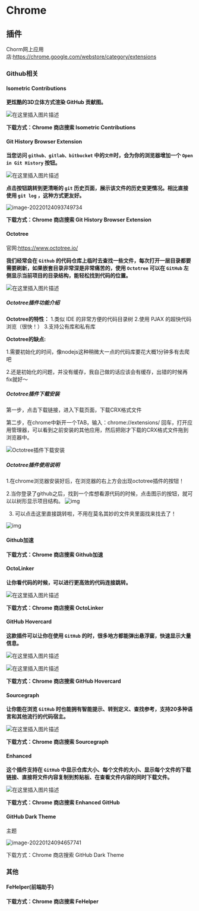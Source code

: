 # Chrome

## 插件

Chorm网上应用店:https://chrome.google.com/webstore/category/extensions



### Github相关

#### Isometric Contributions

**更炫酷的3D立体方式渲染 GitHub 贡献图。**

![在这里插入图片描述](https://pzy-images.oss-cn-hangzhou.aliyuncs.com/img/202205271124439.png)



**下载方式：Chrome 商店搜索 Isometric Contributions**

#### Git History Browser Extension

**当您访问 `github、gitlab、bitbucket` 中的`文件`时，会为你的浏览器增加一个 `Open in Git History` 按钮。**

![在这里插入图片描述](https://pzy-images.oss-cn-hangzhou.aliyuncs.com/img/202205271124439.png)



**点击按钮跳转到更清晰的 `git` 历史页面，展示该文件的历史变更情况。相比直接使用 `git log` ，这种方式更友好。**

![image-20220124093749734](https://pzy-images.oss-cn-hangzhou.aliyuncs.com/img/202205271124264.png)



**下载方式：Chrome 商店搜索 Git History Browser Extension**

#### Octotree

官网:https://www.octotree.io/

**我们经常会在 `Github` 的代码仓库上临时去查找一些文件，每次打开一层目录都要需要刷新，如果嵌套目录非常深是非常痛苦的，使用 `Octotree` 可以在 `GitHub` 左侧显示当前项目的目录结构，能轻松找到代码的位置。**

![在这里插入图片描述](https://pzy-images.oss-cn-hangzhou.aliyuncs.com/img/202205271124439.png)

##### Octotree插件功能介绍

**Octotree的特性：**
1.类似 IDE 的非常方便的代码目录树
2.使用 PJAX 的超快代码浏览（很快！）
3.支持公有库和私有库

**Octotree的缺点:**

1.需要初始化的时间，像nodejs这种稍微大一点的代码库要花大概1分钟多有去爬吧

2.还是初始化的问题，并没有缓存，我自己做的话应该会有缓存，出错的时候再fix就好～

##### Octotree插件下载安装

第一步，点击下载链接，进入下载页面，下载CRX格式文件

第二步，在chrome中新开一个TAB，输入：chrome://extensions/ 回车，打开应用管理器，可以看到之前安装的其他应用，然后把刚才下载的CRX格式文件拖到浏览器中。

![Octotree插件下载安装](https://pzy-images.oss-cn-hangzhou.aliyuncs.com/img/202205271124877.png)

##### Octotree插件使用说明

1.在chrome浏览器安装好后，在浏览器的右上方会出现octotree插件的按钮！


2.当你登录了github之后，找到一个库想看源代码的时候，点击图示的按钮，就可以以树形显示项目结构。
![img](https://pzy-images.oss-cn-hangzhou.aliyuncs.com/img/202205271124303.png)

3. 可以点击这里直接跳转啦，不用在莫名其妙的文件夹里面找来找去了！

![img](https://pzy-images.oss-cn-hangzhou.aliyuncs.com/img/202205271124275.png)

#### Github加速



**下载方式：Chrome 商店搜索 Github加速**

#### OctoLinker

**让你看代码的时候，可以进行更高效的代码连接跳转。**

![在这里插入图片描述](https://pzy-images.oss-cn-hangzhou.aliyuncs.com/img/202205271124439.png)

**下载方式：Chrome 商店搜索 OctoLinker**

#### GitHub Hovercard

**这款插件可以让你在使用 `GitHub` 的时，很多地方都能弹出悬浮窗，快速显示大量信息。**

![在这里插入图片描述](https://pzy-images.oss-cn-hangzhou.aliyuncs.com/img/202205271124439.png)

![在这里插入图片描述](https://pzy-images.oss-cn-hangzhou.aliyuncs.com/img/202205271124439.png)

**下载方式：Chrome 商店搜索 GitHub Hovercard**

#### Sourcegraph

**让你能在浏览 `GitHub` 时也能拥有智能提示、转到定义、查找参考，支持20多种语言和其他流行的代码宿主。**

![在这里插入图片描述](https://pzy-images.oss-cn-hangzhou.aliyuncs.com/img/202205271124439.png)

**下载方式：Chrome 商店搜索 Sourcegraph**

#### Enhanced

**这个插件支持在 `GitHub` 中显示仓库大小、每个文件的大小、显示每个文件的下载链接、直接将文件内容复制到剪贴板、在查看文件内容的同时下载文件。**

![在这里插入图片描述](https://pzy-images.oss-cn-hangzhou.aliyuncs.com/img/202205271124439.png)

**下载方式：Chrome 商店搜索 Enhanced GitHub**

#### GitHub Dark Theme


主题

![image-20220124094657741](https://pzy-images.oss-cn-hangzhou.aliyuncs.com/img/202205271124048.png)

下载方式：Chrome 商店搜索 GitHub Dark Theme

### 其他

#### FeHelper(前端助手)





**下载方式：Chrome 商店搜索 FeHelper**